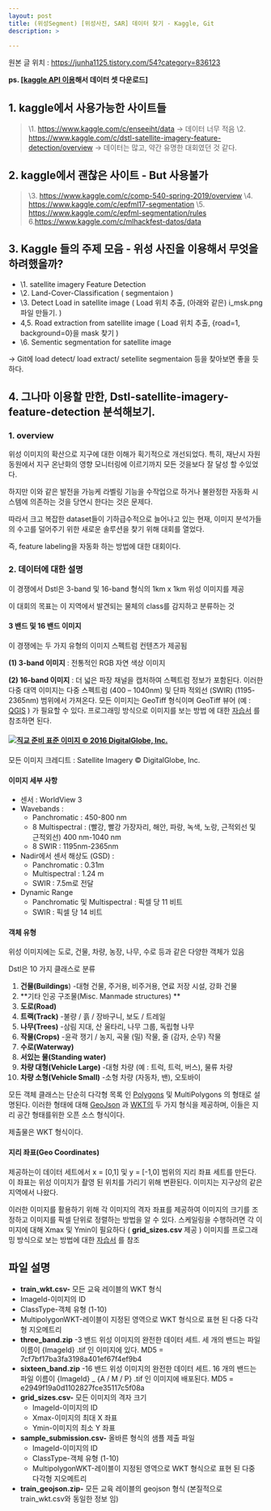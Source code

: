 ```yaml
---
layout: post
title: (위성Segment) [위성사진, SAR] 데이터 찾기 - Kaggle, Git
description: >  
    
---
```

원본 글 위치 :   https://junha1125.tistory.com/54?category=836123

**ps. [[kaggle API 이용](https://teddylee777.github.io/data_science/Kaggle-API-사용법)해서 데이터 셋 다운로드]**

 

## **1. kaggle에서 사용가능한 사이트들**

> \1. https://www.kaggle.com/c/enseeiht/data -> 데이터 너무 적음 
> \2. https://www.kaggle.com/c/dstl-satellite-imagery-feature-detection/overview 
>  -> 데이터는 많고, 약간 유명한 대회였던 것 같다.

## **2. kaggle에서 괜찮은 사이트 - But 사용불가**

> \3. https://www.kaggle.com/c/comp-540-spring-2019/overview
> \4. https://www.kaggle.com/c/epfml17-segmentation
> \5. https://www.kaggle.com/c/epfml-segmentation/rules
> 6.https://www.kaggle.com/c/mlhackfest-datos/data

## **3. Kaggle 들의 주제 모음 - 위성 사진을 이용해서 무엇을 하려했을까?**

- \1. satellite imagery Feature Detection
- \2. Land-Cover-Classification ( segmentaion )
- \3. Detect Load in satellite image ( Load 위치 추출, (아래와 같은) i_msk.png 파일 만들기. )
- 4,5. Road extraction from satellite image ( Load 위치 추출, {road=1, background=0}을 mask 찾기 )
- \6. Sementic segmentation for satellite image

-> Git에 load detect/ load extract/ setellite segmentaion 등을 찾아보면 좋을 듯 하다.



## **4. 그나마 이용할 만한, Dstl-satellite-imagery-feature-detection 분석해보기.**

### 1. overview

위성 이미지의 확산으로 지구에 대한 이해가 획기적으로 개선되었다. 특히, 재난시 자원 동원에서 지구 온난화의 영향 모니터링에 이르기까지 모든 것을보다 잘 달성 할 수있었다.

하지만 이와 같은 발전을 가능케 라벨링 기능을 수작업으로 하거나 불완정한 자동화 시스템에 의존하는 것을 당연시 한다는 것은 문제다.

따라서 크고 복잡한 dataset들이 기하급수적으로 늘어나고 있는 현재, 이미지 분석가들의 수고를 덜어주기 위한 새로운 솔루션을 찾기 위해 대회를 열었다.

즉, feature labeling을 자동화 하는 방법에 대한 대회이다.

### 2. 데이터에 대한 설명

이 경쟁에서 Dstl은 3-band 및 16-band 형식의 1km x 1km 위성 이미지를 제공

이 대회의 목표는 이 지역에서 발견되는 물체의 class를 감지하고 분류하는 것

#### 3 밴드 및 16 밴드 이미지

이 경쟁에는 두 가지 유형의 이미지 스펙트럼 컨텐츠가 제공됨

**(1) 3-band 이미지** : 전통적인 RGB 자연 색상 이미지

**(2) 16-band 이미지** : 더 넓은 파장 채널을 캡처하여 스펙트럼 정보가 포함된다. 이러한 다중 대역 이미지는 다중 스펙트럼 (400 – 1040nm) 및 단파 적외선 (SWIR) (1195-2365nm) 범위에서 가져온다. 모든 이미지는 GeoTiff 형식이며 GeoTiff 뷰어 (예 : [QGIS](http://www.qgis.org/) ) 가 필요할 수 있다. 프로그래밍 방식으로 이미지를 보는 방법 에 대한 [자습서](https://www.kaggle.com/c/dstl-satellite-imagery-feature-detection/details/data-processing-tutorial) 를 참조하면 된다.

#### [![직교 준비 표준 이미지 © 2016 DigitalGlobe, Inc.](https://camo.githubusercontent.com/5bea2c01c70e2b84d163193abc388e57a57321a6/68747470733a2f2f73746f726167652e676f6f676c65617069732e636f6d2f6b6167676c652d636f6d7065746974696f6e732f6b6167676c652f353931362f6d656469612f363130302d467261675f332e706e67)](https://camo.githubusercontent.com/5bea2c01c70e2b84d163193abc388e57a57321a6/68747470733a2f2f73746f726167652e676f6f676c65617069732e636f6d2f6b6167676c652d636f6d7065746974696f6e732f6b6167676c652f353931362f6d656469612f363130302d467261675f332e706e67)

모든 이미지 크레디트 : Satellite Imagery © DigitalGlobe, Inc.

#### 이미지 세부 사항

- 센서 : WorldView 3
- Wavebands :
  - Panchromatic : 450-800 nm
  - 8 Multispectral : (빨강, 빨강 가장자리, 해안, 파랑, 녹색, 노랑, 근적외선 및 근적외선) 400 nm-1040 nm
  - 8 SWIR : 1195nm-2365nm
- Nadir에서 센서 해상도 (GSD) :
  - Panchromatic : 0.31m
  - Multispectral : 1.24 m
  - SWIR : 7.5m로 전달
- Dynamic Range
  - Panchromatic 및 Multispectral : 픽셀 당 11 비트
  - SWIR : 픽셀 당 14 비트

#### 객체 유형

위성 이미지에는 도로, 건물, 차량, 농장, 나무, 수로 등과 같은 다양한 객체가 있음

Dstl은 10 가지 클래스로 분류

1. **건물(Buildings**) -대형 건물, 주거용, 비주거용, 연료 저장 시설, 강화 건물
2. **기타 인공 구조물(Misc. Manmade structures) **
3. **도로(Road)**
4. **트랙(Track)** -불량 / 흙 / 장바구니, 보도 / 트레일
5. **나무(Trees)** -삼림 지대, 산 울타리, 나무 그룹, 독립형 나무
6. **작물(Crops)** -윤곽 쟁기 / 농지, 곡물 (밀) 작물, 줄 (감자, 순무) 작물
7. **수로(Waterway)**
8. **서있는 물(Standing water)**
9. **차량 대형(Vehicle Large)** -대형 차량 (예 : 트럭, 트럭, 버스), 물류 차량
10. **차량 소형(Vehicle Small)** -소형 차량 (자동차, 밴), 오토바이

모든 객체 클래스는 단순히 다각형 목록 인 [Polygons](https://en.wikipedia.org/wiki/Polygon) 및 MultiPolygons 의 형태로 설명된다. 이러한 형태에 대해 [GeoJson](http://geojson.org/) 과 [WKT의](https://en.wikipedia.org/wiki/Well-known_text) 두 가지 형식을 제공하며, 이들은 지리 공간 형태를위한 오픈 소스 형식이다.

제출물은 WKT 형식이다.

#### 지리 좌표(Geo Coordinates)

제공하는이 데이터 세트에서 x = [0,1] 및 y = [-1,0] 범위의 지리 좌표 세트를 만든다. 이 좌표는 위성 이미지가 촬영 된 위치를 가리기 위해 변환된다. 이미지는 지구상의 같은 지역에서 나왔다.

이러한 이미지를 활용하기 위해 각 이미지의 격자 좌표를 제공하여 이미지의 크기를 조정하고 이미지를 픽셀 단위로 정렬하는 방법을 알 수 있다. 스케일링을 수행하려면 각 이미지에 대해 Xmax 및 Ymin이 필요하다 ( **grid_sizes.csv** 제공 ) 이미지를 프로그래밍 방식으로 보는 방법에 대한 [자습서](https://www.kaggle.com/c/dstl-satellite-imagery-feature-detection/details/data-processing-tutorial) 를 참조

## 파일 설명

- **train_wkt.csv-** 모든 교육 레이블의 WKT 형식
- ImageId-이미지의 ID
- ClassType-객체 유형 (1-10)
- MultipolygonWKT-레이블이 지정된 영역으로 WKT 형식으로 표현 된 다중 다각형 지오메트리
- **three_band.zip** -3 밴드 위성 이미지의 완전한 데이터 세트. 세 개의 밴드는 파일 이름이 {ImageId} .tif 인 이미지에 있다. MD5 = 7cf7bf17ba3fa3198a401ef67f4ef9b4
- **sixteen_band.zip** -16 밴드 위성 이미지의 완전한 데이터 세트. 16 개의 밴드는 파일 이름이 {ImageId} _ {A / M / P} .tif 인 이미지에 배포된다. MD5 = e2949f19a0d1102827fce35117c5f08a
- **grid_sizes.csv-** 모든 이미지의 격자 크기
  - ImageId-이미지의 ID
  - Xmax-이미지의 최대 X 좌표
  - Ymin-이미지의 최소 Y 좌표
- **sample_submission.csv-** 올바른 형식의 샘플 제출 파일
  - ImageId-이미지의 ID
  - ClassType-객체 유형 (1-10)
  - MultipolygonWKT-레이블이 지정된 영역으로 WKT 형식으로 표현 된 다중 다각형 지오메트리
- **train_geojson.zip-** 모든 교육 레이블의 geojson 형식 (본질적으로 train_wkt.csv와 동일한 정보 임)